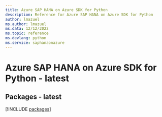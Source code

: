 ```yaml
---
title: Azure SAP HANA on Azure SDK for Python
description: Reference for Azure SAP HANA on Azure SDK for Python
author: lmazuel
ms.author: lmazuel
ms.data: 12/12/2022
ms.topic: reference
ms.devlang: python
ms.service: saphanaonazure
---
```

# Azure SAP HANA on Azure SDK for Python - latest
## Packages - latest
[!INCLUDE [packages](sap-hana-on-azure-index.md)]